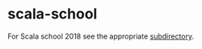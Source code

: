 scala-school
============

For Scala school 2018 see the appropriate [subdirectory](2018/syllabus.md).
